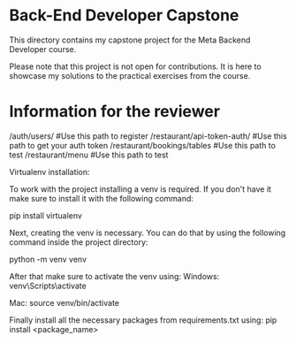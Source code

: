 # Back-End Developer Capstone

This directory contains my capstone project for the Meta Backend Developer course.

Please note that this project is not open for contributions. It is here to showcase my solutions to the practical exercises from the course.

# Information for the reviewer
/auth/users/                #Use this path to register
/restaurant/api-token-auth/ #Use this path to get your auth token
/restaurant/bookings/tables #Use this path to test
/restaurant/menu            #Use this path to test


Virtualenv installation:

To work with the project installing a venv is required. If you don't have it make sure to install it with the following command:

pip install virtualenv

Next, creating the venv is necessary. You can do that by using the following command inside the project directory:

python -m venv venv

After that make sure to activate the venv using:
Windows:
venv\Scripts\activate

Mac:
source venv/bin/activate

Finally install all the necessary packages from requirements.txt using:
pip install <package_name>